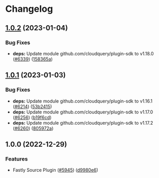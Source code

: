# Changelog

## [1.0.2](https://github.com/cloudquery/cloudquery/compare/plugins-source-fastly-v1.0.1...plugins-source-fastly-v1.0.2) (2023-01-04)


### Bug Fixes

* **deps:** Update module github.com/cloudquery/plugin-sdk to v1.18.0 ([#6339](https://github.com/cloudquery/cloudquery/issues/6339)) ([158365a](https://github.com/cloudquery/cloudquery/commit/158365a78dfa4389074f716a0f581f18fedc1080))

## [1.0.1](https://github.com/cloudquery/cloudquery/compare/plugins-source-fastly-v1.0.0...plugins-source-fastly-v1.0.1) (2023-01-03)


### Bug Fixes

* **deps:** Update module github.com/cloudquery/plugin-sdk to v1.16.1 ([#6214](https://github.com/cloudquery/cloudquery/issues/6214)) ([53b2415](https://github.com/cloudquery/cloudquery/commit/53b241508d7511d4b5fa74cc4262d180c1e6df66))
* **deps:** Update module github.com/cloudquery/plugin-sdk to v1.17.0 ([#6256](https://github.com/cloudquery/cloudquery/issues/6256)) ([b19f6cd](https://github.com/cloudquery/cloudquery/commit/b19f6cd8e2c39994aeb19d78e78e927d6c3cf580))
* **deps:** Update module github.com/cloudquery/plugin-sdk to v1.17.2 ([#6260](https://github.com/cloudquery/cloudquery/issues/6260)) ([805972a](https://github.com/cloudquery/cloudquery/commit/805972aa67ce54e3358501c6b7ee5d85e5f65cac))

## 1.0.0 (2022-12-29)


### Features

* Fastly Source Plugin ([#5945](https://github.com/cloudquery/cloudquery/issues/5945)) ([d9980e6](https://github.com/cloudquery/cloudquery/commit/d9980e600a0c9d879965db2c74b1da60e159d0a9))
